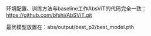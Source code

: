 环境配置、训练方法与baseline工作AbsViT的代码完全一致：https://github.com/bfshi/AbSViT.git

最优模型放置在：abs/output/best_p2/best_model.pth